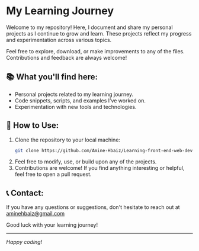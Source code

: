 # My Learning Journey

Welcome to my repository! Here, I document and share my personal projects as I continue to grow and learn. These projects reflect my progress and experimentation across various topics.

Feel free to explore, download, or make improvements to any of the files. Contributions and feedback are always welcome!

## 📚 What you'll find here:
- Personal projects related to my learning journey.
- Code snippets, scripts, and examples I’ve worked on.
- Experimentation with new tools and technologies.

## 🚀 How to Use:
1. Clone the repository to your local machine:
    ```bash
    git clone https://github.com/Amine-Hbaiz/Learning-front-end-web-dev.git
    ```
2. Feel free to modify, use, or build upon any of the projects.
3. Contributions are welcome! If you find anything interesting or helpful, feel free to open a pull request.

## 📞 Contact:
If you have any questions or suggestions, don't hesitate to reach out at aminehbaiz@gmail.com

Good luck with your learning journey!

---
*Happy coding!*
